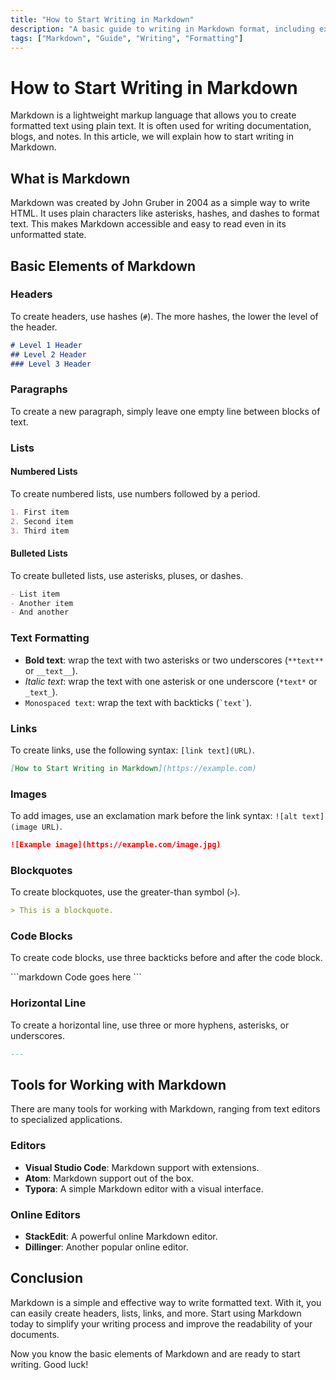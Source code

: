 ```yaml
---
title: "How to Start Writing in Markdown"
description: "A basic guide to writing in Markdown format, including examples and tips for beginners."
tags: ["Markdown", "Guide", "Writing", "Formatting"]
---
```


# How to Start Writing in Markdown

Markdown is a lightweight markup language that allows you to create formatted text using plain text. It is often used for writing documentation, blogs, and notes. In this article, we will explain how to start writing in Markdown.

## What is Markdown

Markdown was created by John Gruber in 2004 as a simple way to write HTML. It uses plain characters like asterisks, hashes, and dashes to format text. This makes Markdown accessible and easy to read even in its unformatted state.

## Basic Elements of Markdown

### Headers

To create headers, use hashes (`#`). The more hashes, the lower the level of the header.

```markdown
# Level 1 Header
## Level 2 Header
### Level 3 Header
```

### Paragraphs

To create a new paragraph, simply leave one empty line between blocks of text.

### Lists

#### Numbered Lists

To create numbered lists, use numbers followed by a period.

```markdown
1. First item
2. Second item
3. Third item
```

#### Bulleted Lists

To create bulleted lists, use asterisks, pluses, or dashes.

```markdown
- List item
- Another item
- And another
```

### Text Formatting

- **Bold text**: wrap the text with two asterisks or two underscores (`**text**` or `__text__`).
- *Italic text*: wrap the text with one asterisk or one underscore (`*text*` or `_text_`).
- `Monospaced text`: wrap the text with backticks (`` `text` ``).

### Links

To create links, use the following syntax: `[link text](URL)`.

```markdown
[How to Start Writing in Markdown](https://example.com)
```

### Images

To add images, use an exclamation mark before the link syntax: `![alt text](image URL)`.

```markdown
![Example image](https://example.com/image.jpg)
```

### Blockquotes

To create blockquotes, use the greater-than symbol (`>`).

```markdown
> This is a blockquote.
```

### Code Blocks

To create code blocks, use three backticks before and after the code block.

\```markdown
Code goes here
\```

### Horizontal Line

To create a horizontal line, use three or more hyphens, asterisks, or underscores.

```markdown
---
```

## Tools for Working with Markdown

There are many tools for working with Markdown, ranging from text editors to specialized applications.

### Editors

- **Visual Studio Code**: Markdown support with extensions.
- **Atom**: Markdown support out of the box.
- **Typora**: A simple Markdown editor with a visual interface.

### Online Editors

- **StackEdit**: A powerful online Markdown editor.
- **Dillinger**: Another popular online editor.

## Conclusion

Markdown is a simple and effective way to write formatted text. With it, you can easily create headers, lists, links, and more. Start using Markdown today to simplify your writing process and improve the readability of your documents.

Now you know the basic elements of Markdown and are ready to start writing. Good luck!
